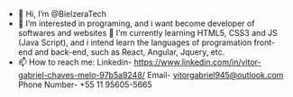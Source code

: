 - 👋 Hi, I’m @BielzeraTech
- 👀 I’m interested in programing, and i want become developer of softwares and websites
 🌱 I’m currently learning HTML5, CSS3 and JS (Java Script), and i intend learn the languages of programation front-end and back-end, such as React, Angular, Jquery, etc.  
- 📫 How to reach me:
 Linkedin- https://www.linkedin.com/in/vitor-gabriel-chaves-melo-97b5a9248/
 Email- vitorgabriel945@outlook.com
 Phone Number- +55 11 95605-5665

<!---
BielzeraTech/BielzeraTech is a ✨ special ✨ repository because its `README.md` (this file) appears on your GitHub profile.
You can click the Preview link to take a look at your changes.
---
